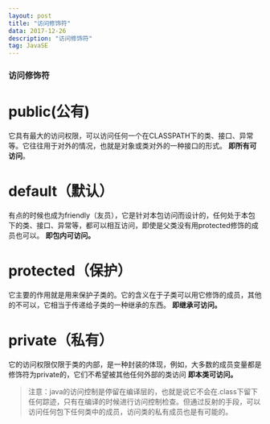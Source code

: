 ```yaml
---
layout: post
title: "访问修饰符"
data: 2017-12-26
description: "访问修饰符"
tag: JavaSE
---
```


### 访问修饰符 ###

public(公有)
==========
它具有最大的访问权限，可以访问任何一个在CLASSPATH下的类、接口、异常等。它往往用于对外的情况，也就是对象或类对外的一种接口的形式。
**即所有可访问**。

default（默认）
===========
有点的时候也成为friendly（友员），它是针对本包访问而设计的，任何处于本包下的类、接口、异常等，都可以相互访问，即使是父类没有用protected修饰的成员也可以。
**即包内可访问。**

protected（保护）
=============
它主要的作用就是用来保护子类的。它的含义在于子类可以用它修饰的成员，其他的不可以，它相当于传递给子类的一种继承的东西。
**即继承可访问。**

private（私有）
===========
它的访问权限仅限于类的内部，是一种封装的体现，例如，大多数的成员变量都是修饰符为private的，它们不希望被其他任何外部的类访问
**即本类可访问。**

> 注意：java的访问控制是停留在编译层的，也就是说它不会在.class下留下任何踪迹，只有在编译的时候进行访问控制检查。但通过反射的手段，可以访问任何包下任何类中的成员，访问类的私有成员也是有可能的。
